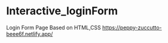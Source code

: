 # Interactive_loginForm
Login Form Page Based on HTML,CSS
https://peppy-zuccutto-beee6f.netlify.app/
